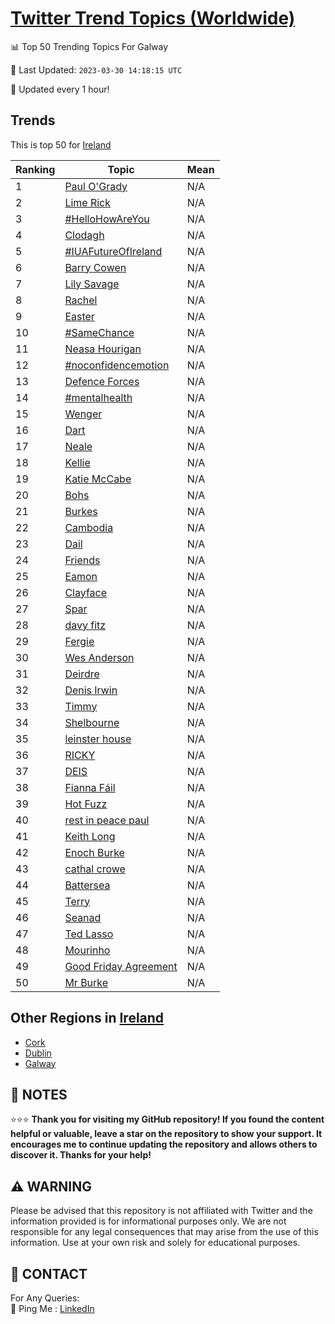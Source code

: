 [Twitter Trend Topics (Worldwide)](https://github.com/ErcinDedeoglu/Twitter-Trend-Topics)
==========


📊 Top 50 Trending Topics For Galway

📆 Last Updated: `2023-03-30 14:18:15 UTC`

🔧 Updated every 1 hour!


## Trends

This is top 50 for [Ireland](</Ireland>)

| Ranking | Topic | Mean |
| ------- | ------------ | ------------ |
| 1 | [Paul O'Grady](http://twitter.com/search?q=Paul+O%27Grady) | N/A |
| 2 | [Lime Rick](http://twitter.com/search?q=Lime+Rick) | N/A |
| 3 | [#HelloHowAreYou](http://twitter.com/search?q=%23HelloHowAreYou) | N/A |
| 4 | [Clodagh](http://twitter.com/search?q=Clodagh) | N/A |
| 5 | [#IUAFutureOfIreland](http://twitter.com/search?q=%23IUAFutureOfIreland) | N/A |
| 6 | [Barry Cowen](http://twitter.com/search?q=Barry+Cowen) | N/A |
| 7 | [Lily Savage](http://twitter.com/search?q=Lily+Savage) | N/A |
| 8 | [Rachel](http://twitter.com/search?q=Rachel) | N/A |
| 9 | [Easter](http://twitter.com/search?q=Easter) | N/A |
| 10 | [#SameChance](http://twitter.com/search?q=%23SameChance) | N/A |
| 11 | [Neasa Hourigan](http://twitter.com/search?q=Neasa+Hourigan) | N/A |
| 12 | [#noconfidencemotion](http://twitter.com/search?q=%23noconfidencemotion) | N/A |
| 13 | [Defence Forces](http://twitter.com/search?q=Defence+Forces) | N/A |
| 14 | [#mentalhealth](http://twitter.com/search?q=%23mentalhealth) | N/A |
| 15 | [Wenger](http://twitter.com/search?q=Wenger) | N/A |
| 16 | [Dart](http://twitter.com/search?q=Dart) | N/A |
| 17 | [Neale](http://twitter.com/search?q=Neale) | N/A |
| 18 | [Kellie](http://twitter.com/search?q=Kellie) | N/A |
| 19 | [Katie McCabe](http://twitter.com/search?q=Katie+McCabe) | N/A |
| 20 | [Bohs](http://twitter.com/search?q=Bohs) | N/A |
| 21 | [Burkes](http://twitter.com/search?q=Burkes) | N/A |
| 22 | [Cambodia](http://twitter.com/search?q=Cambodia) | N/A |
| 23 | [Dail](http://twitter.com/search?q=Dail) | N/A |
| 24 | [Friends](http://twitter.com/search?q=Friends) | N/A |
| 25 | [Eamon](http://twitter.com/search?q=Eamon) | N/A |
| 26 | [Clayface](http://twitter.com/search?q=Clayface) | N/A |
| 27 | [Spar](http://twitter.com/search?q=Spar) | N/A |
| 28 | [davy fitz](http://twitter.com/search?q=davy+fitz) | N/A |
| 29 | [Fergie](http://twitter.com/search?q=Fergie) | N/A |
| 30 | [Wes Anderson](http://twitter.com/search?q=Wes+Anderson) | N/A |
| 31 | [Deirdre](http://twitter.com/search?q=Deirdre) | N/A |
| 32 | [Denis Irwin](http://twitter.com/search?q=Denis+Irwin) | N/A |
| 33 | [Timmy](http://twitter.com/search?q=Timmy) | N/A |
| 34 | [Shelbourne](http://twitter.com/search?q=Shelbourne) | N/A |
| 35 | [leinster house](http://twitter.com/search?q=leinster+house) | N/A |
| 36 | [RICKY](http://twitter.com/search?q=RICKY) | N/A |
| 37 | [DEIS](http://twitter.com/search?q=DEIS) | N/A |
| 38 | [Fianna Fáil](http://twitter.com/search?q=Fianna+F%c3%a1il) | N/A |
| 39 | [Hot Fuzz](http://twitter.com/search?q=Hot+Fuzz) | N/A |
| 40 | [rest in peace paul](http://twitter.com/search?q=rest+in+peace+paul) | N/A |
| 41 | [Keith Long](http://twitter.com/search?q=Keith+Long) | N/A |
| 42 | [Enoch Burke](http://twitter.com/search?q=Enoch+Burke) | N/A |
| 43 | [cathal crowe](http://twitter.com/search?q=cathal+crowe) | N/A |
| 44 | [Battersea](http://twitter.com/search?q=Battersea) | N/A |
| 45 | [Terry](http://twitter.com/search?q=Terry) | N/A |
| 46 | [Seanad](http://twitter.com/search?q=Seanad) | N/A |
| 47 | [Ted Lasso](http://twitter.com/search?q=Ted+Lasso) | N/A |
| 48 | [Mourinho](http://twitter.com/search?q=Mourinho) | N/A |
| 49 | [Good Friday Agreement](http://twitter.com/search?q=Good+Friday+Agreement) | N/A |
| 50 | [Mr Burke](http://twitter.com/search?q=Mr+Burke) | N/A |



## Other Regions in [Ireland](</Ireland>)

* [Cork](</Ireland/Cork.md>)
* [Dublin](</Ireland/Dublin.md>)
* [Galway](</Ireland/Galway.md>)



## 📝 NOTES

⭐⭐⭐ **Thank you for visiting my GitHub repository! If you found the content helpful or valuable, leave a star on the repository to show your support. It encourages me to continue updating the repository and allows others to discover it. Thanks for your help!**


## ⚠️ WARNING

Please be advised that this repository is not affiliated with Twitter and the information provided is for informational purposes only. We are not responsible for any legal consequences that may arise from the use of this information. Use at your own risk and solely for educational purposes.


## 📨 CONTACT

 For Any Queries:  
            🏓 Ping Me : [LinkedIn](https://www.linkedin.com/in/ercindedeoglu/)
